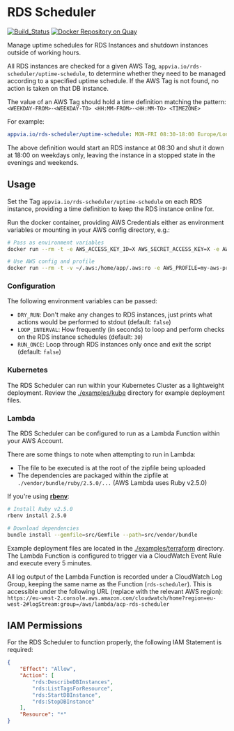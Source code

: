 # RDS Scheduler

[![Build_Status](https://circleci.com/gh/appvia/rds-scheduler.svg?style=svg)](https://circleci.com/gh/appvia/rds-scheduler) [![Docker Repository on Quay](https://quay.io/repository/appvia/rds-scheduler/status "Docker Repository on Quay")](https://quay.io/repository/appvia/rds-scheduler)

Manage uptime schedules for RDS Instances and shutdown instances outside of working hours.

All RDS instances are checked for a given AWS Tag, `appvia.io/rds-scheduler/uptime-schedule`, to determine whether they need to be managed according to a specified uptime schedule. If the AWS Tag is not found, no action is taken on that DB instance.

The value of an AWS Tag should hold a time definition matching the pattern: `<WEEKDAY-FROM>-<WEEKDAY-TO> <HH:MM-FROM>-<HH:MM-TO> <TIMEZONE>`

For example:
```yml
appvia.io/rds-scheduler/uptime-schedule: MON-FRI 08:30-18:00 Europe/London
```

The above definition would start an RDS instance at 08:30 and shut it down at 18:00 on weekdays only, leaving the instance in a stopped state in the evenings and weekends.

## Usage

Set the Tag `appvia.io/rds-scheduler/uptime-schedule` on each RDS instance, providing a time definition to keep the RDS instance online for.

Run the docker container, providing AWS Credentials either as environment variables or mounting in your AWS config directory, e.g.:

```bash
# Pass as environment variables
docker run --rm -t -e AWS_ACCESS_KEY_ID=X AWS_SECRET_ACCESS_KEY=X -e AWS_REGION=eu-west-2 quay.io/appvia/rds-scheduler

# Use AWS config and profile
docker run --rm -t -v ~/.aws:/home/app/.aws:ro -e AWS_PROFILE=my-aws-profile quay.io/appvia/rds-scheduler
```

### Configuration

The following environment variables can be passed:
- `DRY_RUN`: Don't make any changes to RDS instances, just prints what actions would be performed to stdout (default: `false`)
- `LOOP_INTERVAL`: How frequently (in seconds) to loop and perform checks on the RDS instance schedules (default: `30`)
- `RUN_ONCE`: Loop through RDS instances only once and exit the script (default: `false`)

### Kubernetes

The RDS Scheduler can run within your Kubernetes Cluster as a lightweight deployment. Review the [./examples/kube](./examples/kube) directory for example deployment files.

### Lambda

The RDS Scheduler can be configured to run as a Lambda Function within your AWS Account.

There are some things to note when attempting to run in Lambda:
- The file to be executed is at the root of the zipfile being uploaded
- The dependencies are packaged within the zipfile at `./vendor/bundle/ruby/2.5.0/...` (AWS Lambda uses Ruby v2.5.0)

If you're using **[rbenv](https://github.com/rbenv/rbenv)**:
```bash
# Install Ruby v2.5.0
rbenv install 2.5.0

# Download dependencies
bundle install --gemfile=src/Gemfile --path=src/vendor/bundle
```

Example deployment files are located in the [./examples/terraform](./examples/terraform) directory. The Lambda Function is configured to trigger via a CloudWatch Event Rule and execute every 5 minutes.

All log output of the Lambda Function is recorded under a CloudWatch Log Group, keeping the same name as the Function (`rds-scheduler`). This is accessible under the following URL (replace with the relevant AWS region): `https://eu-west-2.console.aws.amazon.com/cloudwatch/home?region=eu-west-2#logStream:group=/aws/lambda/acp-rds-scheduler`

## IAM Permissions

For the RDS Scheduler to function properly, the following IAM Statement is required:
```json
{
    "Effect": "Allow",
    "Action": [
        "rds:DescribeDBInstances",
        "rds:ListTagsForResource",
        "rds:StartDBInstance",
        "rds:StopDBInstance"
    ],
    "Resource": "*"
}
```
